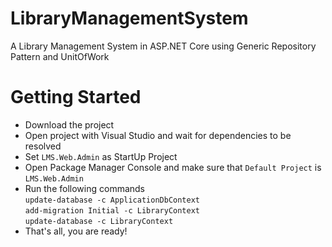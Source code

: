 # LibraryManagementSystem
A Library Management System in ASP.NET Core using Generic Repository Pattern and UnitOfWork

# Getting Started
* Download the project
* Open project with Visual Studio and wait for dependencies to be resolved
* Set `LMS.Web.Admin` as StartUp Project
* Open Package Manager Console and make sure that `Default Project` is `LMS.Web.Admin`
* Run the following commands <br />
`update-database -c ApplicationDbContext` <br />
`add-migration Initial -c LibraryContext` <br />
`update-database -c LibraryContext`
* That's all, you are ready!
